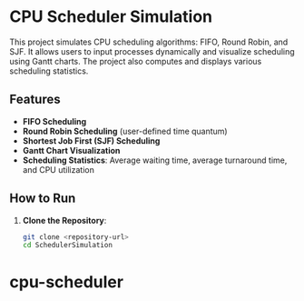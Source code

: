 # CPU Scheduler Simulation

This project simulates CPU scheduling algorithms: FIFO, Round Robin, and SJF. It allows users to input processes dynamically and visualize scheduling using Gantt charts. The project also computes and displays various scheduling statistics.

## Features
- **FIFO Scheduling**
- **Round Robin Scheduling** (user-defined time quantum)
- **Shortest Job First (SJF) Scheduling**
- **Gantt Chart Visualization**
- **Scheduling Statistics**: Average waiting time, average turnaround time, and CPU utilization

## How to Run
1. **Clone the Repository**:
   ```sh
   git clone <repository-url>
   cd SchedulerSimulation
# cpu-scheduler
